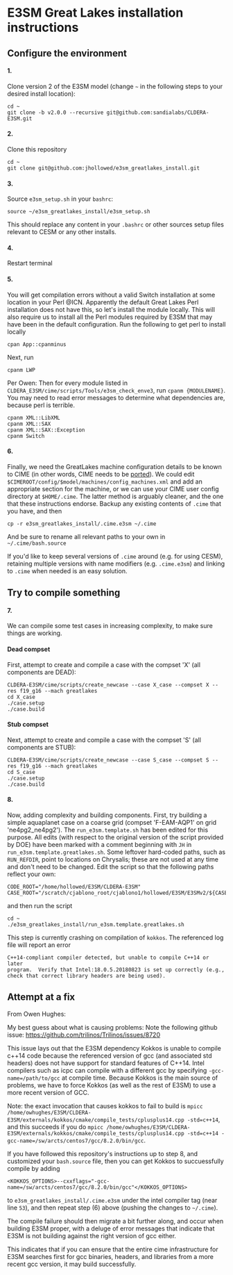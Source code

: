 # E3SM Great Lakes installation instructions

## Configure the environment

#### 1. 
Clone version 2 of the E3SM model (change `~` in the following steps to your desired install location):

```
cd ~
git clone -b v2.0.0 --recursive git@github.com:sandialabs/CLDERA-E3SM.git
```
    
#### 2. 
Clone this repository
  
```
cd ~
git clone git@github.com:jhollowed/e3sm_greatlakes_install.git
```
    
#### 3. 
Source `e3sm_setup.sh` in your `bashrc`:
    
``` 
source ~/e3sm_greatlakes_install/e3sm_setup.sh
```
    
This should replace any content in your `.bashrc` or other sources setup files relevant to CESM or any other installs.
 
#### 4. 
Restart terminal

#### 5. 
You will get compilation errors without a valid Switch installation at some location in your Perl @ICN. Apparently the default Great Lakes Perl installation does not have this, so let's install the module locally. This will also require us to install all the Perl modules required by E3SM that may have been in the default configuration. Run the following to get perl to install locally
```
cpan App::cpanminus
``` 
Next, run
```
cpanm LWP
```
Per Owen: Then for every module listed in `CLDERA_E3SM/cime/scripts/Tools/e3sm_check_enve3`, run `cpanm {MODULENAME}`. You may need to read error messages to determine what dependencies are, because perl is terrible.
```
cpanm XML::LibXML
cpanm XML::SAX
cpanm XML::SAX::Exception
cpanm Switch
```

#### 6. 
Finally, we need the GreatLakes machine configuration details to be known to CIME (in other words, CIME needs to be [ported](https://esmci.github.io/cime/versions/master/html/users_guide/porting-cime.html)). We could edit `$CIMEROOT/config/$model/machines/config_machines.xml` and add an appropriate section for the machine, or we can use your CIME user config directory at `$HOME/.cime`. The latter method is arguably cleaner, and the one that these instructions endorse. Backup any existing contents of `.cime` that you have, and then
```
cp -r e3sm_greatlakes_install/.cime.e3sm ~/.cime
```
And be sure to rename all relevant paths to your own in `~/.cime/bash.source` 

If you'd like to keep several versions of `.cime` around (e.g. for using CESM), retaining multiple versions with name modifiers (e.g. `.cime.e3sm`) and linking to `.cime` when needed is an easy solution.

## Try to compile something

#### 7. 
We can compile some test cases in increasing complexity, to make sure things are working.

#### Dead compset
 First, attempt to create and compile a case with the compset 'X' (all components are DEAD):
```
CLDERA-E3SM/cime/scripts/create_newcase --case X_case --compset X --res f19_g16 --mach greatlakes
cd X_case
./case.setup
./case.build
```

#### Stub compset
Next, attempt to create and compile a case with the compset 'S' (all components are STUB):
```
CLDERA-E3SM/cime/scripts/create_newcase --case S_case --compset S --res f19_g16 --mach greatlakes
cd S_case
./case.setup
./case.build
```

#### 8. 
Now, adding complexity and building components. First, try building a simple aquaplanet case on a coarse grid (compset 'F-EAM-AQP1' on grid 'ne4pg2_ne4pg2'). The `run_e3sm.template.sh` has been edited for this purpose. All edits (with respect to the original version of the script provided by DOE) have been marked with a comment beginning with `JH` in `run_e3sm.template.greatlakes.sh`. Some leftover hard-coded paths, such as `RUN_REFDIR`, point to locations on Chrysalis; these are not used at any time and don't need to be changed. Edit the script so that the following paths reflect your own:
```
CODE_ROOT="/home/hollowed/E3SM/CLDERA-E3SM"
CASE_ROOT="/scratch/cjablono_root/cjablono1/hollowed/E3SM/E3SMv2/${CASE_NAME}"
```
and then run the script
```
cd ~
./e3sm_greatlakes_install/run_e3sm.template.greatlakes.sh
```

This step is currently crashing on compilation of `kokkos`. The referenced log file will report an error
```
C++14-compliant compiler detected, but unable to compile C++14 or later
program.  Verify that Intel:18.0.5.20180823 is set up correctly (e.g.,
check that correct library headers are being used).
```


## Attempt at a fix

From Owen Hughes:

My best guess about what is causing problems:
Note the following github issue: https://github.com/trilinos/Trilinos/issues/8720

This issue lays out that the E3SM dependency Kokkos is unable to compile c++14 code because the referenced version of gcc (and associated std headers) does not have support for standard features of C++14. Intel compilers such as icpc can compile with a different gcc by specifying `-gcc-name=/path/to/gcc` at compile time. Because Kokkos is the main source of problems, we have to force Kokkos (as well as the rest of E3SM) to use a more recent version of GCC.

Note: the exact invocation that causes kokkos to fail to build is
`mpicc /home/owhughes/E3SM/CLDERA-E3SM/externals/kokkos/cmake/compile_tests/cplusplus14.cpp -std=c++14`, and this succeeds if you do `mpicc /home/owhughes/E3SM/CLDERA-E3SM/externals/kokkos/cmake/compile_tests/cplusplus14.cpp -std=c++14 -gcc-name=/sw/arcts/centos7/gcc/8.2.0/bin/gcc`.

If you have followed this repository's instructions up to step 8, and customized your `bash.source` file, then you can get Kokkos to succuessfully compile by adding 

    <KOKKOS_OPTIONS>--cxxflags="-gcc-name=/sw/arcts/centos7/gcc/8.2.0/bin/gcc"</KOKKOS_OPTIONS> 
    
to `e3sm_greatlakes_install/.cime.e3sm` under the intel compiler tag (near line `53`), and then repeat step (6) above (pushing the changes to `~/.cime`). 

The compile failure should then migrate a bit further along, and occur when building E3SM proper, with a deluge of error messages that indicate that E3SM is not building against the right version of gcc either.

This indicates that if you can ensure that the entire cime infrastructure for E3SM searches first for gcc binaries, headers, and libraries from a more recent gcc version, it may build successfully.
